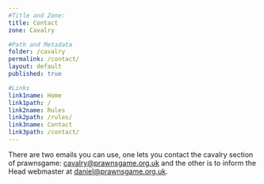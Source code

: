```yaml
---
#Title and Zone:
title: Contact
zone: Cavalry

#Path and Metadata
folder: /cavalry
permalink: /contact/ 
layout: default
published: true

#Links
link1name: Home
link1path: /
link2name: Rules
link2path: /rules/
link3name: Contact
link3path: /contact/
---
```


There are two emails you can use, one lets you contact the cavalry section of prawnsgame: [cavalry@prawnsgame.org.uk](mailto:cavalry@prawnsgame.org.uk) and the other is to inform the Head webmaster at [daniel@prawnsgame.org.uk](mailto:daniel@prawnsgame.org.uk).